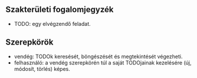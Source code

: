 ## Szakterületi fogalomjegyzék
- TODO: egy elvégzendő feladat.

## Szerepkörök
- vendég: TODOk keresését, böngészését és megtekintését végezheti.
- felhasználó: a vendég szerepkörén túl a saját TODOjainak kezelésére (új, módosít, törlés) képes.